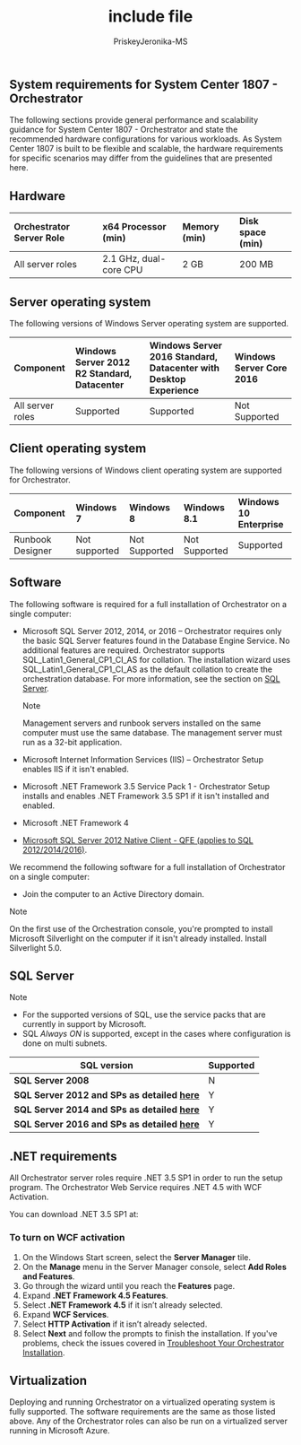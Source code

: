 ﻿---
ms.assetid: 1e6e82dd-2ba6-45f2-8340-8efaeae1d4a6
title: include file
description: include file to provide system requirements for Orchestrator 1807, includes general performance and scalability guidance for consideration as part of your design planning of your Orchestrator's deployment.
author: PriskeyJeronika-MS
ms.author: v-gjeronika
manager: jsuri
ms.date: 08/31/2018
ms.custom: na
ms.service: system-center-threshold
ms.subservice: Orchestrator
ms.topic: include
---

## System requirements for System Center 1807 - Orchestrator

The following sections provide general performance and scalability guidance for System Center 1807 - Orchestrator and state the recommended hardware configurations for various workloads. As System Center 1807 is built to be flexible and scalable, the hardware requirements for specific scenarios may differ from the guidelines that are presented here.

## Hardware

| Orchestrator Server Role | x64 Processor (min) | Memory (min) | Disk space (min) |
|:-----|:----|:---- |:---- |
|All server roles|2.1 GHz, dual-core CPU |2 GB|200 MB

## Server operating system

The following versions of Windows Server operating system are supported.

| Component | Windows Server 2012 R2 Standard, Datacenter | Windows Server 2016 Standard, Datacenter with Desktop Experience | Windows Server Core 2016 |
|:--- |:---|:--- |:--- |
|All server roles|Supported|Supported|Not Supported


## Client operating system

The following versions of Windows client operating system are supported for Orchestrator.

|Component| Windows 7 | Windows 8 | Windows 8.1 | Windows 10 Enterprise |
|:--- |:---|:--- |:--- |:---|
|Runbook Designer|Not supported|Not Supported|Not Supported|Supported

## Software

The following software is required for a full installation of Orchestrator on a single computer:

* Microsoft SQL Server 2012, 2014, or 2016 – Orchestrator requires only the basic SQL Server features found in the Database Engine Service. No additional features are required. Orchestrator supports SQL_Latin1_General_CP1_CI_AS for collation. The installation wizard uses SQL_Latin1_General_CP1_CI_AS as the default collation to create the orchestration database. For more information, see the section on [SQL Server](#sql-server).

  > [!NOTE]
  > Management servers and runbook servers installed on the same computer must use the same database. The management server must run as a 32-bit application.

* Microsoft Internet Information Services (IIS) – Orchestrator Setup enables IIS if it isn't enabled.

* Microsoft .NET Framework 3.5 Service Pack 1 - Orchestrator Setup installs and enables .NET Framework 3.5 SP1 if it isn't installed and enabled.

* Microsoft .NET Framework 4
* [Microsoft SQL Server 2012 Native Client - QFE   (applies to SQL 2012/2014/2016)](https://www.microsoft.com/download/details.aspx?id=50402).

We recommend the following software for a full installation of Orchestrator on a single computer:

* Join the computer to an Active Directory domain.

> [!NOTE]
> On the first use of the Orchestration console, you're prompted to install Microsoft Silverlight on the computer if it isn't already installed. Install Silverlight 5.0.

## SQL Server

> [!NOTE]
> - For the supported versions of SQL, use the service packs that are currently in support by Microsoft.
> - SQL *Always ON*  is supported, except in the cases where configuration is done on multi subnets.

|                                                                 **SQL version**                                                                 | **Supported** |
|-------------------------------------------------------------------------------------------------------------------------------------------------|---------------|
|                                                               **SQL Server 2008**                                                               |       N       |
| **SQL Server 2012 and SPs as detailed [here](/lifecycle/products/?terms=SQL+Server+2012)** |       Y       |
| **SQL Server 2014 and SPs as detailed [here](/lifecycle/products/?terms=SQL+Server+2014)** |       Y       |
| **SQL Server 2016 and SPs as detailed [here](/lifecycle/products/?terms=SQL+Server+2016)** |       Y       |

## .NET requirements

All Orchestrator server roles require .NET 3.5 SP1 in order to run the setup program. The Orchestrator Web Service requires .NET 4.5 with WCF Activation.

You can download .NET 3.5 SP1 at:

### To turn on WCF activation

1. On the Windows Start screen, select the **Server Manager** tile.
2.	On the **Manage** menu in the Server Manager console, select **Add Roles and Features**.
3.	Go through the wizard until you reach the **Features** page.
4.	Expand **.NET Framework 4.5 Features**.
5.	Select **.NET Framework 4.5** if it isn’t already selected.
6.	Expand **WCF Services**.
7.	Select **HTTP Activation** if it isn’t already selected.
8.	Select **Next** and follow the prompts to finish the installation. If you've problems, check the issues covered in [Troubleshoot Your Orchestrator Installation](/previous-versions/system-center/system-center-2012-R2/hh546549(v=sc.12)).


## Virtualization

Deploying and running Orchestrator on a virtualized operating system is fully supported. The software requirements are the same as those listed above. Any of the Orchestrator roles can also be run on a virtualized server running in Microsoft Azure.